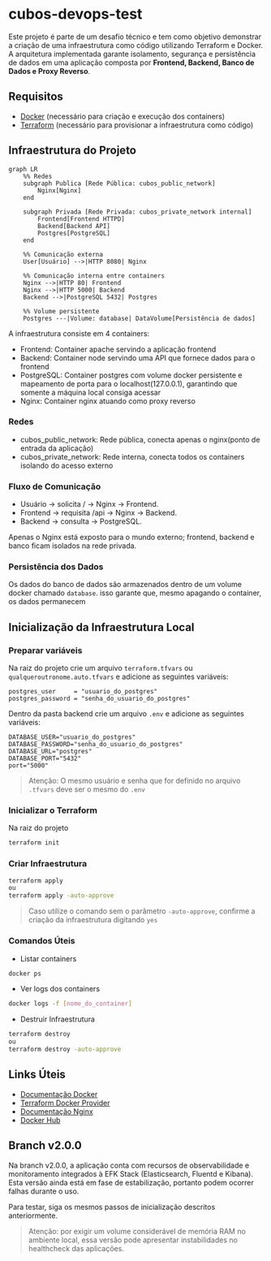 # cubos-devops-test

Este projeto é parte de um desafio técnico e tem como objetivo demonstrar
a criação de uma infraestrutura como código utilizando Terraform e Docker.  
A arquitetura implementada garante isolamento, segurança e persistência de dados
em uma aplicação composta por **Frontend, Backend, Banco de Dados e Proxy Reverso**.

## Requisitos

- [Docker](https://docs.docker.com/get-docker/) (necessário para criação e execução dos containers)
- [Terraform](https://developer.hashicorp.com/terraform/downloads) (necessário para provisionar a infraestrutura como código)

## Infraestrutura do Projeto
```mermaid
graph LR
    %% Redes
    subgraph Publica [Rede Pública: cubos_public_network]
        Nginx[Nginx]
    end

    subgraph Privada [Rede Privada: cubos_private_network internal]
        Frontend[Frontend HTTPD]
        Backend[Backend API]
        Postgres[PostgreSQL]
    end

    %% Comunicação externa
    User[Usuário] -->|HTTP 8080| Nginx

    %% Comunicação interna entre containers
    Nginx -->|HTTP 80| Frontend
    Nginx -->|HTTP 5000| Backend
    Backend -->|PostgreSQL 5432| Postgres

    %% Volume persistente
    Postgres ---|Volume: database| DataVolume[Persistência de dados]
```
A infraestrutura consiste em 4 containers:
- Frontend: Container apache servindo a aplicação frontend
- Backend: Container node servindo uma API que fornece dados para o frontend
- PostgreSQL: Container postgres com volume docker persistente e mapeamento de porta para o localhost(127.0.0.1), garantindo que somente a máquina local consiga acessar
- Nginx: Container nginx atuando como proxy reverso
### Redes
- cubos_public_network: Rede pública, conecta apenas o nginx(ponto de entrada da aplicação)
- cubos_private_network: Rede interna, conecta todos os containers isolando do acesso externo

### Fluxo de Comunicação
- Usuário → solicita / → Nginx → Frontend.
- Frontend → requisita /api → Nginx → Backend.
- Backend → consulta → PostgreSQL.

Apenas o Nginx está exposto para o mundo externo; frontend, backend e banco ficam isolados na rede privada.

### Persistência dos Dados
Os dados do banco de dados são armazenados dentro de um volume docker chamado `database`. isso garante que, mesmo apagando o container, os dados permanecem

## Inicialização da Infraestrutura Local
### Preparar variáveis
Na raiz do projeto crie um arquivo `terraform.tfvars` ou `qualqueroutronome.auto.tfvars` e adicione as seguintes variáveis:
```hcl
postgres_user     = "usuario_do_postgres"
postgres_password = "senha_do_usuario_do_postgres"
```
Dentro da pasta backend crie um arquivo `.env` e adicione as seguintes variáveis:
```env
DATABASE_USER="usuario_do_postgres"
DATABASE_PASSWORD="senha_do_usuario_do_postgres"
DATABASE_URL="postgres"
DATABASE_PORT="5432"
port="5000"
```
> Atenção: O mesmo usuário e senha que for definido no arquivo `.tfvars` deve ser o mesmo do `.env`

### Inicializar o Terraform
Na raiz do projeto
```bash
terraform init
```
### Criar Infraestrutura
```bash
terraform apply
ou
terraform apply -auto-approve
```
> Caso utilize o comando sem o parâmetro `-auto-approve`, confirme a criação da infraestrutura digitando `yes`

### Comandos Úteis
- Listar containers
```bash
docker ps
```
- Ver logs dos containers
```bash
docker logs -f [nome_do_container]
```
- Destruir Infraestrutura
```bash
terraform destroy
ou
terraform destroy -auto-approve
```

## Links Úteis

- [Documentação Docker](https://docs.docker.com/guides/)
- [Terraform Docker Provider](https://registry.terraform.io/providers/kreuzwerker/docker/latest/docs)
- [Documentação Nginx](https://nginx.org/en/docs/beginners_guide.html)
- [Docker Hub](https://hub.docker.com/)

## Branch v2.0.0
Na branch v2.0.0, a aplicação conta com recursos de observabilidade e monitoramento integrados à EFK Stack (Elasticsearch, Fluentd e Kibana).
Esta versão ainda está em fase de estabilização, portanto podem ocorrer falhas durante o uso.

Para testar, siga os mesmos passos de inicialização descritos anteriormente.
> Atenção: por exigir um volume considerável de memória RAM no ambiente local, essa versão pode apresentar instabilidades no healthcheck das aplicações.
